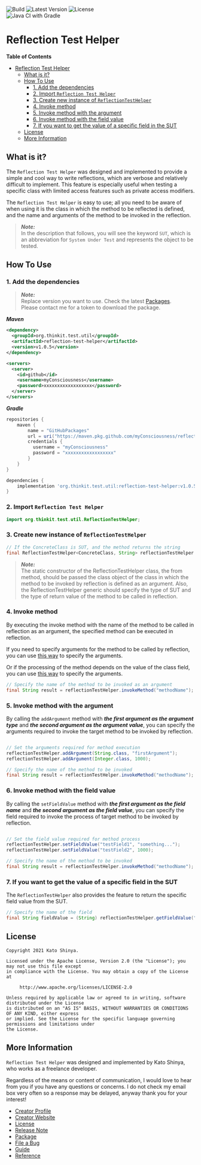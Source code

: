 ![Build](https://img.shields.io/badge/Build-Automated-2980b9.svg?style=for-the-badge)
![Latest Version](https://img.shields.io/badge/Latest_Version-v1.0.5-27ae60.svg?style=for-the-badge)
![License](https://img.shields.io/badge/License-Apache_2.0-e74c3c.svg?style=for-the-badge)</br>
![Java CI with Gradle](https://github.com/myConsciousness/reflection-test-helper/workflows/Java%20CI%20with%20Gradle/badge.svg)

# Reflection Test Helper

<!-- START doctoc generated TOC please keep comment here to allow auto update -->
<!-- DON'T EDIT THIS SECTION, INSTEAD RE-RUN doctoc TO UPDATE -->

**Table of Contents**

- [Reflection Test Helper](#reflection-test-helper)
  - [What is it?](#what-is-it)
  - [How To Use](#how-to-use)
    - [1. Add the dependencies](#1-add-the-dependencies)
    - [2. Import `Reflection Test Helper`](#2-import-reflection-test-helper)
    - [3. Create new instance of `ReflectionTestHelper`](#3-create-new-instance-of-reflectiontesthelper)
    - [4. Invoke method](#4-invoke-method)
    - [5. Invoke method with the argument](#5-invoke-method-with-the-argument)
    - [6. Invoke method with the field value](#6-invoke-method-with-the-field-value)
    - [7. If you want to get the value of a specific field in the SUT](#7-if-you-want-to-get-the-value-of-a-specific-field-in-the-sut)
  - [License](#license)
  - [More Information](#more-information)

<!-- END doctoc generated TOC please keep comment here to allow auto update -->

## What is it?

The `Reflection Test Helper` was designed and implemented to provide a simple and cool way to write reflections, which are verbose and relatively difficult to implement. This feature is especially useful when testing a specific class with limited access features such as private access modifiers.

The `Reflection Test Helper` is easy to use; all you need to be aware of when using it is the class in which the method to be reflected is defined, and the name and arguments of the method to be invoked in the reflection.

> **_Note:_**</br>
> In the description that follows, you will see the keyword `SUT`, which is an abbreviation for `System Under Test` and represents the object to be tested.

## How To Use

### 1. Add the dependencies

> **_Note:_**</br>
> Replace version you want to use. Check the latest [Packages](https://github.com/myConsciousness/reflection-test-helper/packages).</br>
> Please contact me for a token to download the package.

**_Maven_**

```xml
<dependency>
  <groupId>org.thinkit.test.util</groupId>
  <artifactId>reflection-test-helper</artifactId>
  <version>v1.0.5</version>
</dependency>

<servers>
  <server>
    <id>github</id>
    <username>myConsciousness</username>
    <password>xxxxxxxxxxxxxxxxxx</password>
  </server>
</servers>
```

**_Gradle_**

```gradle
repositories {
    maven {
        name = "GitHubPackages"
        url = uri("https://maven.pkg.github.com/myConsciousness/reflection-test-helper")
        credentials {
          username = "myConsciousness"
          password = "xxxxxxxxxxxxxxxxxx"
        }
    }
}

dependencies {
    implementation 'org.thinkit.test.util:reflection-test-helper:v1.0.5'
}
```

### 2. Import `Reflection Test Helper`

```java
import org.thinkit.test.util.ReflectionTestHelper;
```

### 3. Create new instance of `ReflectionTestHelper`

```java
// If the ConcreteClass is SUT, and the method returns the string
final ReflectionTestHelper<ConcreteClass, String> reflectionTestHelper = ReflectionTestHelper.from(ConcreteClass.class);
```

> **_Note:_**</br>
> The static constructor of the ReflectionTestHelper class, the from method, should be passed the class object of the class in which the method to be invoked by reflection is defined as an argument.
> Also, the ReflectionTestHelper generic should specify the type of SUT and the type of return value of the method to be called in reflection.

### 4. Invoke method

By executing the invoke method with the name of the method to be called in reflection as an argument, the specified method can be executed in reflection.

If you need to specify arguments for the method to be called by reflection, you can use [this way](#5-invoke-method-with-the-argument) to specify the arguments.

Or if the processing of the method depends on the value of the class field, you can use [this way](#6-invoke-method-with-the-field-value) to specify the arguments.

```java
// Specify the name of the method to be invoked as an argument
final String result = reflectionTestHelper.invokeMethod("methodName");
```

### 5. Invoke method with the argument

By calling the `addArgument` method with **_the first argument as the argument type_** and **_the second argument as the argument value_**, you can specify the arguments required to invoke the target method to be invoked by reflection.

```java

// Set the arguments required for method execution
reflectionTestHelper.addArgument(String.class, "firstArgument");
reflectionTestHelper.addArgument(Integer.class, 1000);

// Specify the name of the method to be invoked
final String result = reflectionTestHelper.invokeMethod("methodName");
```

### 6. Invoke method with the field value

By calling the `setFieldValue` method with **_the first argument as the field name_** and **_the second argument as the field value_**, you can specify the field required to invoke the process of target method to be invoked by reflection.

```java

// Set the field value required for method process
reflectionTestHelper.setFieldValue("testField1", "something...");
reflectionTestHelper.setFieldValue("testField2", 1000);

// Specify the name of the method to be invoked
final String result = reflectionTestHelper.invokeMethod("methodName");
```

### 7. If you want to get the value of a specific field in the SUT

The `ReflectionTestHelper` also provides the feature to return the specific field value from the SUT.

```java
// Specify the name of the field
final String fieldValue = (String) reflectionTestHelper.getFieldValue("fieldName");
```

## License

```license
Copyright 2021 Kato Shinya.

Licensed under the Apache License, Version 2.0 (the "License"); you may not use this file except
in compliance with the License. You may obtain a copy of the License at

     http://www.apache.org/licenses/LICENSE-2.0

Unless required by applicable law or agreed to in writing, software distributed under the License
is distributed on an "AS IS" BASIS, WITHOUT WARRANTIES OR CONDITIONS OF ANY KIND, either express
or implied. See the License for the specific language governing permissions and limitations under
the License.
```

## More Information

`Reflection Test Helper` was designed and implemented by Kato Shinya, who works as a freelance developer.

Regardless of the means or content of communication, I would love to hear from you if you have any questions or concerns. I do not check my email box very often so a response may be delayed, anyway thank you for your interest!

- [Creator Profile](https://github.com/myConsciousness)
- [Creator Website](https://myconsciousness.github.io/)
- [License](https://github.com/myConsciousness/reflection-test-helper/blob/master/LICENSE)
- [Release Note](https://github.com/myConsciousness/reflection-test-helper/releases)
- [Package](https://github.com/myConsciousness/reflection-test-helper/packages)
- [File a Bug](https://github.com/myConsciousness/reflection-test-helper/issues)
- [Guide](https://myconsciousness.github.io/reflection-test-helper/)
- [Reference](https://myconsciousness.github.io/reflection-test-helper/reference/org/thinkit/test/util/package-summary.html)
